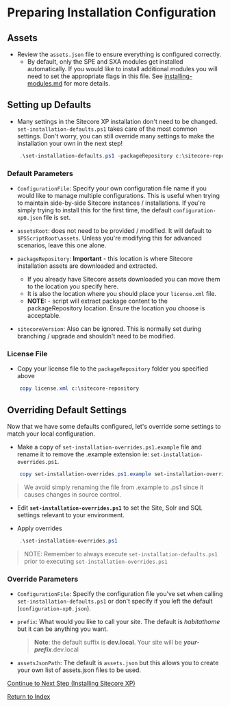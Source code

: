 # Preparing Installation Configuration

## Assets

- Review the `assets.json` file to ensure everything is configured correctly.
  - By default, only the SPE and SXA modules get installed automatically. If you would like to install additional modules you will need to set the appropriate flags in this file. See [installing-modules.md](installing-modules.md) for more details.

## Setting up Defaults

- Many settings in the Sitecore XP installation don't need to be changed. `set-installation-defaults.ps1` takes care of the most common settings. Don't worry, you can still override many settings to make the installation your own in the next step!

```powershell
    .\set-installation-defaults.ps1 -packageRepository c:\sitecore-repository
```

### Default Parameters

- `ConfigurationFile`: Specify your own configuration file name if you would like to manage multiple configurations. This is useful when trying to maintain side-by-side Sitecore instances / installations. If you're simply trying to install this for the first time, the default `configuration-xp0.json` file is set.

- `assetsRoot`: does not need to be provided / modified. It will default to `$PSScriptRoot\assets`. Unless you're modifying this for advanced scenarios, leave this one alone.
- `packageRepository`: **Important** - this location is where Sitecore installation assets are downloaded and extracted.
  - If you already have Sitecore assets downloaded you can move them to the location you specify here.
  - It is also the location where you should place your `license.xml` file.
  - **NOTE:** - script will extract package content to the packageRepository location. Ensure the location you choose is acceptable.
- `sitecoreVersion`: Also can be ignored. This is normally set during branching / upgrade and shouldn't need to be modified.

### License File

- Copy your license file to the `packageRepository` folder you specified above

```powershell
    copy license.xml c:\sitecore-repository
```

## Overriding Default Settings

Now that we have some defaults configured, let's override some settings to match your local configuration.

- Make a copy of `set-installation-overrides.ps1.example` file and rename it to remove the .example extension ie: `set-installation-overrides.ps1`.

```powershell
    copy set-installation-overrides.ps1.example set-installation-overrides.ps1
```

> We avoid simply renaming the file from .example to .ps1 since it causes changes in source control.

- Edit **`set-installation-overrides.ps1`** to set the Site, Solr and SQL settings relevant to your environment.

- Apply overrides

```powershell
    .\set-installation-overrides.ps1
```

> NOTE: Remember to always execute `set-installation-defaults.ps1` prior to executing `set-installation-overrides.ps1`

### Override Parameters

- `ConfigurationFile`: Specify the configuration file you've set when calling `set-installation-defaults.ps1` or don't specify if you left the default (`configuration-xp0.json`).

- `prefix`: What would you like to call your site. The default is _habitathome_ but it can be anything you want.
  > **Note**: the default suffix is **dev.local**. Your site will be **_your-prefix_**.dev.local
- `assetsJsonPath`: The default is `assets.json` but this allows you to create your own list of assets.json files to be used.

[Continue to Next Step (Installing Sitecore XP)](installing-sitecore-xp.md)

[Return to Index](index.md)
